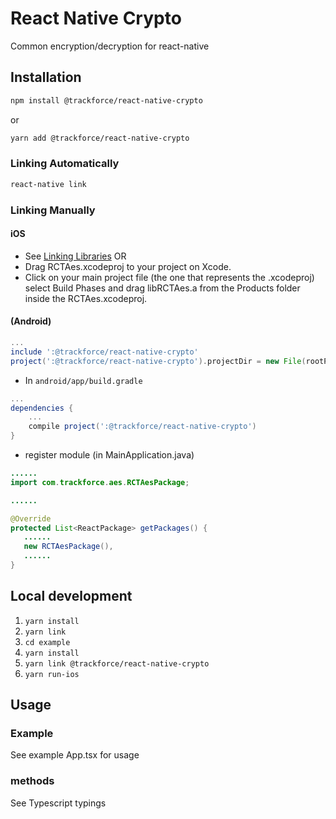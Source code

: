 # React Native Crypto
Common encryption/decryption for react-native


## Installation
```sh
npm install @trackforce/react-native-crypto
```
or
```sh
yarn add @trackforce/react-native-crypto
```
### Linking Automatically
```sh
react-native link
```
### Linking Manually

#### iOS
* See [Linking Libraries](http://facebook.github.io/react-native/docs/linking-libraries-ios.html)
OR
* Drag RCTAes.xcodeproj to your project on Xcode.
* Click on your main project file (the one that represents the .xcodeproj) select Build Phases and drag libRCTAes.a from the Products folder inside the RCTAes.xcodeproj.

#### (Android)

```gradle
...
include ':@trackforce/react-native-crypto'
project(':@trackforce/react-native-crypto').projectDir = new File(rootProject.projectDir, '../node_modules/@trackforce/react-native-crypto/android')
```

* In `android/app/build.gradle`

```gradle
...
dependencies {
    ...
    compile project(':@trackforce/react-native-crypto')
}
```

* register module (in MainApplication.java)

```java
......
import com.trackforce.aes.RCTAesPackage;

......

@Override
protected List<ReactPackage> getPackages() {
   ......
   new RCTAesPackage(),
   ......
}
```

## Local development

1. `yarn install`
2. `yarn link`
3. `cd example`
4. `yarn install`
5. `yarn link @trackforce/react-native-crypto`
6. `yarn run-ios`


## Usage

### Example

See example App.tsx for usage

### methods

See Typescript typings